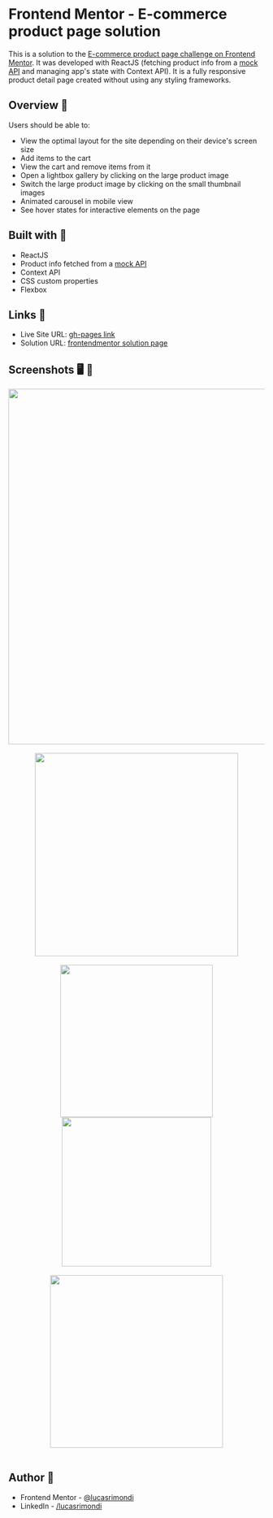 # Frontend Mentor - E-commerce product page solution

This is a solution to the [E-commerce product page challenge on Frontend Mentor](https://www.frontendmentor.io/challenges/ecommerce-product-page-UPsZ9MJp6). It was developed with ReactJS (fetching product info from a [mock API](https://www.mockachino.com/b045b644-d886-4e/products/7d6f7710-95d0-4a27-ae6c-b02c6cb0348f) and managing app's state with Context API). 
It is a fully responsive product detail page created without using any styling frameworks.

## Overview 📝

Users should be able to:

- View the optimal layout for the site depending on their device's screen size
- Add items to the cart
- View the cart and remove items from it
- Open a lightbox gallery by clicking on the large product image
- Switch the large product image by clicking on the small thumbnail images
- Animated carousel in mobile view
- See hover states for interactive elements on the page

## Built with 🔧

- ReactJS 
- Product info fetched from a [mock API](https://www.mockachino.com/b045b644-d886-4e/products/7d6f7710-95d0-4a27-ae6c-b02c6cb0348f)
- Context API
- CSS custom properties
- Flexbox

## Links 🔗

- Live Site URL: [gh-pages link](https://lucasrimondi.github.io/femchallenge-ecommerce-product-page/)
- Solution URL: [frontendmentor solution page](https://www.frontendmentor.io/solutions/ecommerce-product-page-fully-responsive-reactjs-context-api-A21dn6HaH)

## Screenshots 🖥️ 📲

<div align="center">
<img width="700" src="https://user-images.githubusercontent.com/87493125/152624910-21d5bb6d-9125-470f-b166-07e338761ad0.png">
</div>
<br>
<div align="center">
<img height="400" src="https://user-images.githubusercontent.com/87493125/155057294-6747e766-c9a9-47c2-a227-7ff2dfcbf229.png">
</div>
<br>
<div align="center">
<img width="300" src="https://user-images.githubusercontent.com/87493125/152624938-7b8877e5-9aba-4289-8bc3-35f4dc00349c.png">
<img width="293.5" src="https://user-images.githubusercontent.com/87493125/152624950-57919365-92d6-488c-8001-601ea473075f.png">
</div>
<br>
<div align="center">
<img width="340" src="https://user-images.githubusercontent.com/87493125/152624956-8af11c05-f721-49d9-837a-33df27b946b3.png">
</div>
<br>

## Author 👤

- Frontend Mentor - [@lucasrimondi](https://www.frontendmentor.io/profile/lucasrimondi)
- LinkedIn - [/lucasrimondi](https://www.linkedin.com/in/lucasrimondi/)
